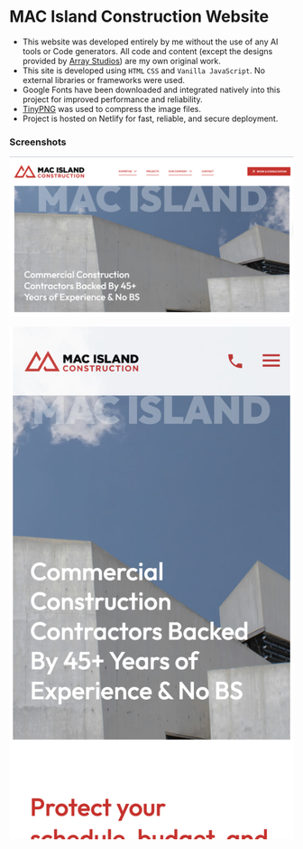 # MAC Island Construction Website

- This website was developed entirely by me without the use of any AI tools or Code generators. All code and content (except the designs provided by [Array Studios](https://meetarray.com/)) are my own original work.
- This site is developed using `HTML` `CSS` and `Vanilla JavaScript`. No external libraries or frameworks were used.
- Google Fonts have been downloaded and integrated natively into this project for improved performance and reliability.
- [TinyPNG](https://tinypng.com/) was used to compress the image files.
- Project is hosted on Netlify for fast, reliable, and secure deployment.

### Screenshots

![Desktop](https://github.com/BryanCaldeira/MAC_Island/blob/main/screenshots/ss_desktop.png?raw=true)

![Mobile](https://github.com/BryanCaldeira/MAC_Island/blob/main/screenshots/ss_mobile.png?raw=true)
